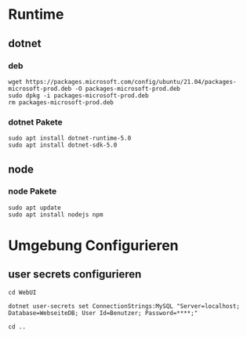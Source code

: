 # Runtime

## dotnet

### deb

```
wget https://packages.microsoft.com/config/ubuntu/21.04/packages-microsoft-prod.deb -O packages-microsoft-prod.deb
sudo dpkg -i packages-microsoft-prod.deb
rm packages-microsoft-prod.deb
```

### dotnet Pakete

```
sudo apt install dotnet-runtime-5.0
sudo apt install dotnet-sdk-5.0
```



## node

### node Pakete

```
sudo apt update
sudo apt install nodejs npm
```

# Umgebung Configurieren

## user secrets configurieren 
```
cd WebUI

dotnet user-secrets set ConnectionStrings:MySQL "Server=localhost; Database=WebseiteDB; User Id=Benutzer; Password=****;"

cd ..
```
